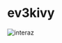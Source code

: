 # ev3kivy

![interaz](https://user-images.githubusercontent.com/104441426/193666463-38676ca3-0a60-4522-a1f3-3c1cd214f204.jpeg)
